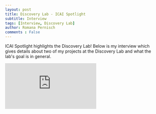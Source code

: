 ```yaml
---
layout: post
title: Discovery Lab - ICAI Spotlight
subtitle: Interview
tags: [Interview, Discovery Lab]
author: Romana Pernisch
comments : False
---
```


ICAI Spotlight highlights the Discovery Lab! Below is my interview which gives details about two of my projects at the Discovery Lab and what the lab's goal is in general.


<iframe class="yt-video" src="https://www.youtube.com/embed/DckH7zpn_IU?si=EPenREDNDVSTErqk" title="YouTube video player" frameborder="0" allow="accelerometer; autoplay; clipboard-write; encrypted-media; gyroscope; picture-in-picture; web-share" referrerpolicy="strict-origin-when-cross-origin" allowfullscreen></iframe>


